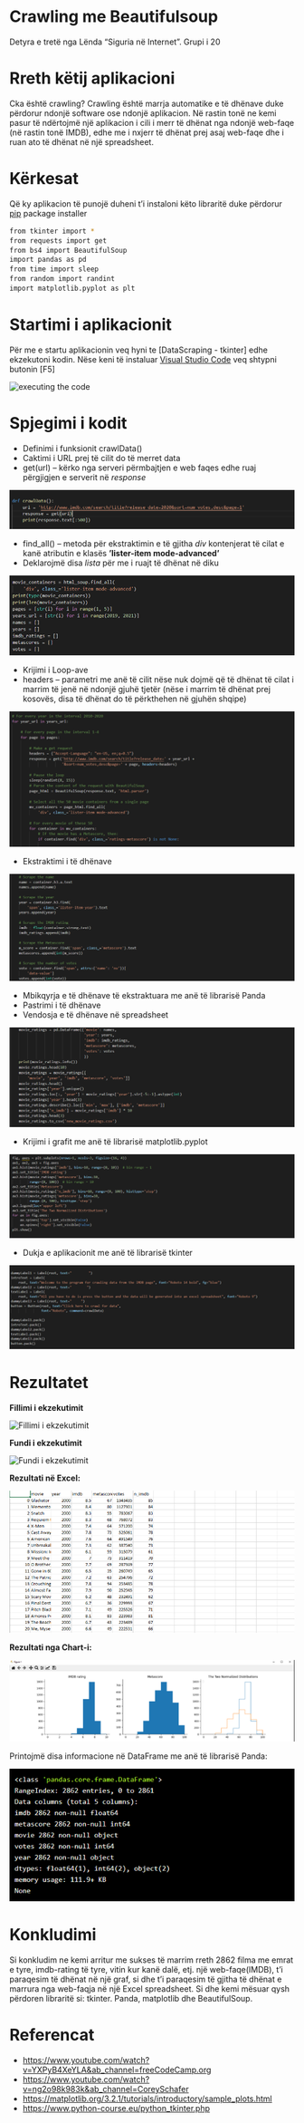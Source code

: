 # Crawling me Beautifulsoup
Detyra e tretë nga Lënda “Siguria në Internet”. Grupi i 20

# Rreth këtij aplikacioni

Cka është crawling?
Crawling është marrja automatike e të dhënave duke përdorur ndonjë software ose ndonjë aplikacion. Në rastin tonë ne kemi pasur të ndërtojmë një aplikacion i cili i merr të dhënat nga ndonjë web-faqe (në rastin tonë IMDB), edhe me i nxjerr të dhënat prej asaj web-faqe dhe i ruan ato të dhënat në një spreadsheet.
# Kërkesat

Që ky aplikacion të punojë duheni t’i instaloni këto libraritë duke përdorur [pip](https://pip.pypa.io/en/stable/) package installer

```bash
from tkinter import *
from requests import get
from bs4 import BeautifulSoup
import pandas as pd
from time import sleep
from random import randint
import matplotlib.pyplot as plt
```

# Startimi i aplikacionit

Për me e startu aplikacionin veq hyni te [DataScraping - tkinter] edhe ekzekutoni kodin. Nëse keni të instaluar [Visual Studio Code]( https://code.visualstudio.com/) veq shtypni butonin [F5]

![executing the code](https://media.giphy.com/media/01cTq1eJHnR8Sq1GWQ/giphy.gif) 

# Spjegimi i kodit

*	Definimi i funksionit crawlData()
*	Caktimi i URL prej të cilit do të merret data
*	get(url) – kërko nga serveri përmbajtjen e web faqes edhe ruaj përgjigjen e serverit në *response*

![](Images/spjegimiKodit1.PNG)

*	find_all() – metoda për ekstraktimin e të gjitha *div* kontenjerat të cilat e kanë atributin e klasës **’lister-item mode-advanced’**
*	Deklarojmë disa *lista* për me i ruajt të dhënat në diku

![](Images/spjegimiKodit2.PNG)

*	Krijimi i Loop-ave 
*	headers – parametri me anë të cilit nëse nuk dojmë që të dhënat të cilat i marrim të jenë në ndonjë gjuhë tjetër (nëse i marrim të dhënat prej kosovës, disa të dhënat do të përkthehen në gjuhën shqipe)

![](Images/spjegimiKodit3.PNG)

*  Ekstraktimi i të dhënave

![](Images/spjegimiKodit4.PNG)

*	Mbikqyrja e të dhënave të ekstraktuara me anë të librarisë Panda
*	Pastrimi i të dhënave
*	Vendosja e të dhënave në spreadsheet

![](Images/spjegimiKodit5.PNG)

*	Krijimi i grafit me anë të librarisë matplotlib.pyplot

![](Images/spjegimiKodit6.PNG)

*	Dukja e aplikacionit me anë të librarisë tkinter

![](Images/spjegimiKodit7.PNG)

# Rezultatet

**Fillimi i ekzekutimit**

![Fillimi i ekzekutimit]( https://media.giphy.com/media/pUilZYce1cPpQSE3UV/giphy.gif)

**Fundi i ekzekutimit**

![Fundi i ekzekutimit]( https://media.giphy.com/media/DDC8InLGHLbvS8r0P9/giphy.gif)

**Rezultati në Excel:**

![](Images/resultExcel.PNG)

**Rezultati nga Chart-i:**

![](Images/resultChart.PNG)

Printojmë disa informacione në DataFrame me anë të librarisë Panda:

![](Images/resultPanda.PNG)

# Konkludimi
Si konkludim ne kemi arritur me sukses të marrim rreth 2862 filma me emrat e tyre, imdb-rating të tyre, vitin kur kanë dalë, etj. një web-faqe(IMDB), t’i paraqesim të dhënat në një graf, si dhe t’i paraqesim të gjitha të dhënat e marrura nga web-faqja në një Excel spreadsheet. Si dhe kemi mësuar qysh përdoren libraritë si: tkinter. Panda, matplotlib dhe BeautifulSoup.

# Referencat

* https://www.youtube.com/watch?v=YXPyB4XeYLA&ab_channel=freeCodeCamp.org
* https://www.youtube.com/watch?v=ng2o98k983k&ab_channel=CoreySchafer
* https://matplotlib.org/3.2.1/tutorials/introductory/sample_plots.html
* https://www.python-course.eu/python_tkinter.php
